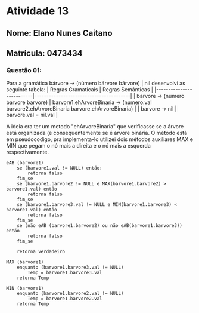 # Atividade 13
## Nome: Elano Nunes Caitano
## Matrícula: 0473434

### Questão 01:

Para a gramática bárvore -> (número bárvore bárvore) | nil desenvolvi as seguinte tabela:
| Regras Gramaticais       | Regras Semânticas                      |
|--------------------------|----------------------------------------|
| barvore -> (numero barvore barvore)        | barvore1.ehArvoreBinaria -> (numero.val barvore2.ehArvoreBinaria barvore.ehArvoreBinaria)         |
| barvore -> nil     | barvore.val = nil.val     |

A ideia era ter um metodo "ehArvoreBinaria" que verificasse se a árvore está organizada (e consequentemente se é árvore binária. 
O método está em pseudocodigo, pra implementa-lo utilizei dois métodos auxiliares MAX e MIN que pegam o nó mais a direita e o nó mais a esquerda respectivamente. 

~~~~
eAB (barvore1)
	se (barvore1.val != NULL) então:
		retorna falso
	fim_se
	se (barvore1.barvore2 != NULL e MAX(barvore1.barvore2) > barvore1.val) então
		retorna falso
	fim_se
	se (barvore1.barvore3.val != NULL e MIN(barvore1.barvore3) < barvore1.val) então
		retorna falso
	fim_se
	se (não eAB (barvore1.barvore2) ou não eAB(barvore1.barvore3)) então
		retorna falso
	fim_se

	retorna verdadeiro

MAX (barvore1)
	enquanto (barvore1.barvore3.val != NULL)
		Temp = barvore1.barvore3.val 
	retorna Temp

MIN (barvore1)
	enquanto (barvore1.barvore2.val != NULL)
		Temp = barvore1.barvore2.val 
	retorna Temp
~~~~
